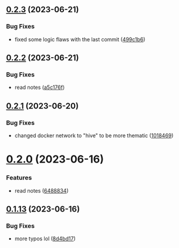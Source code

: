 ## [0.2.3](https://github.com/Torwent/wasp-discord/compare/v0.2.2...v0.2.3) (2023-06-21)


### Bug Fixes

* fixed some logic flaws with the last commit ([499c1b6](https://github.com/Torwent/wasp-discord/commit/499c1b68f294b430a8117de731fbe66858ffb493))



## [0.2.2](https://github.com/Torwent/wasp-discord/compare/v0.2.1...v0.2.2) (2023-06-21)


### Bug Fixes

* read notes ([a5c176f](https://github.com/Torwent/wasp-discord/commit/a5c176fe0a96c3bdc805b4166dc3577a97ddf60f))



## [0.2.1](https://github.com/Torwent/wasp-discord/compare/v0.2.0...v0.2.1) (2023-06-20)


### Bug Fixes

* changed docker network to "hive" to be more thematic ([1018469](https://github.com/Torwent/wasp-discord/commit/10184692fbc3e0ae6257a992f793b0ae5c4e8385))



# [0.2.0](https://github.com/Torwent/wasp-discord/compare/v0.1.13...v0.2.0) (2023-06-16)


### Features

* read notes ([6488834](https://github.com/Torwent/wasp-discord/commit/648883487d6dd9270bbf9a1e9b1afca0b4c71c55))



## [0.1.13](https://github.com/Torwent/wasp-discord/compare/v0.1.12...v0.1.13) (2023-06-16)


### Bug Fixes

* more typos lol ([8d4bd17](https://github.com/Torwent/wasp-discord/commit/8d4bd179a02ec586fbf8ee18968aac91a4a3ae4f))



